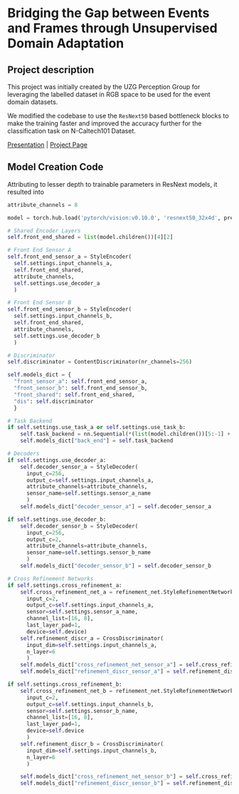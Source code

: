 # Bridging the Gap between Events and Frames through Unsupervised Domain Adaptation

## Project description
This project was initially created by the UZG Perception Group for leveraging the labelled dataset in RGB space to be used for the event domain datasets.

We modified the codebase to use the `ResNext50` based bottleneck blocks to make the training faster and improved the accuracy further for the classification task on N-Caltech101 Dataset.

[Presentation](/pdf/PIR%20Presentation.pdf) | [Project Page](https://github.com/aninda-ghosh/RGB-Event-UDA)

## Model Creation Code

Attributing to lesser depth to trainable parameters in ResNext models, it resulted into   

```python
attribute_channels = 8

model = torch.hub.load('pytorch/vision:v0.10.0', 'resnext50_32x4d', pretrained=True)

# Shared Encoder Layers
self.front_end_shared = list(model.children())[4][2]

# Front End Sensor A
self.front_end_sensor_a = StyleEncoder(
  self.settings.input_channels_a, 
  self.front_end_shared,
  attribute_channels, 
  self.settings.use_decoder_a
  )

# Front End Sensor B
self.front_end_sensor_b = StyleEncoder(
  self.settings.input_channels_b, 
  self.front_end_shared,
  attribute_channels, 
  self.settings.use_decoder_b
  )

# Discriminator
self.discriminator = ContentDiscriminator(nr_channels=256)

self.models_dict = {
  "front_sensor_a": self.front_end_sensor_a,
  "front_sensor_b": self.front_end_sensor_b,
  "front_shared": self.front_end_shared,
  "dis": self.discriminator
  }

# Task Backend
if self.settings.use_task_a or self.settings.use_task_b:
    self.task_backend = nn.Sequential(*(list(model.children())[5:-1] + [nn.Flatten(), nn.Linear(2048, 101)]))
    self.models_dict["back_end"] = self.task_backend

# Decoders
if self.settings.use_decoder_a:
    self.decoder_sensor_a = StyleDecoder(
      input_c=256, 
      output_c=self.settings.input_channels_a,
      attribute_channels=attribute_channels,
      sensor_name=self.settings.sensor_a_name
      )
    self.models_dict["decoder_sensor_a"] = self.decoder_sensor_a

if self.settings.use_decoder_b:
    self.decoder_sensor_b = StyleDecoder(
      input_c=256, 
      output_c=2,
      attribute_channels=attribute_channels,
      sensor_name=self.settings.sensor_b_name
      )
    self.models_dict["decoder_sensor_b"] = self.decoder_sensor_b

# Cross Refinement Networks
if self.settings.cross_refinement_a:
    self.cross_refinement_net_a = refinement_net.StyleRefinementNetwork(
      input_c=2,
      output_c=self.settings.input_channels_a,
      sensor=self.settings.sensor_a_name,
      channel_list=[16, 8],
      last_layer_pad=1,
      device=self.device)
    self.refinement_discr_a = CrossDiscriminator(
      input_dim=self.settings.input_channels_a, 
      n_layer=6
      )
    self.models_dict["cross_refinement_net_sensor_a"] = self.cross_refinement_net_a
    self.models_dict["refinement_discr_sensor_a"] = self.refinement_discr_a

if self.settings.cross_refinement_b:
    self.cross_refinement_net_b = refinement_net.StyleRefinementNetwork(
      input_c=2,
      output_c=self.settings.input_channels_b,
      sensor=self.settings.sensor_b_name,
      channel_list=[16, 8],
      last_layer_pad=1,
      device=self.device
      )
    self.refinement_discr_b = CrossDiscriminator(
      input_dim=self.settings.input_channels_b, 
      n_layer=6
      )

    self.models_dict["cross_refinement_net_sensor_b"] = self.cross_refinement_net_b
    self.models_dict["refinement_discr_sensor_b"] = self.refinement_discr_b
```
